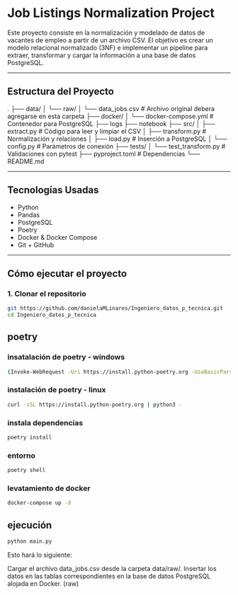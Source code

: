 # Job Listings Normalization Project

Este proyecto consiste en la normalización y modelado de datos de vacantes de empleo a partir de un archivo CSV. El objetivo es crear un modelo relacional normalizado (3NF) e implementar un pipeline para extraer, transformar y cargar la información a una base de datos PostgreSQL.

---

## Estructura del Proyecto
.
├── data/
│ └── raw/
│ └── data_jobs.csv # Archivo original debera agregarse en esta carpeta
├── docker/
│ └── docker-compose.yml # Contenedor para PostgreSQL
├── logs
├── notebook
├── src/
│ ├── extract.py # Código para leer y limpiar el CSV
│ ├── transform.py # Normalización y relaciones
│ ├── load.py # Inserción a PostgreSQL
│ └── config.py # Parámetros de conexión
├── tests/
│ └── test_transform.py # Validaciones con pytest
├── pyproject.toml # Dependencias
└── README.md

---

## Tecnologías Usadas

- Python
- Pandas
- PostgreSQL
- Poetry
- Docker & Docker Compose
- Git + GitHub

---

## Cómo ejecutar el proyecto

### 1. Clonar el repositorio

```bash
git https://github.com/danielaMLinares/Ingeniero_datos_p_tecnica.git
cd Ingeniero_datos_p_tecnica
```

## poetry 
### insatalación de poetry - windows
```bash
(Invoke-WebRequest -Uri https://install.python-poetry.org -UseBasicParsing).Content | python -
```
### instalación de poetry - linux
```bash
curl -sSL https://install.python-poetry.org | python3 -
```

### instala dependencias
```bash
poetry install
```
### entorno 
```bash
poetry shell
```
### levatamiento de docker
```bash
docker-compose up -d
```

## ejecución
 ```bash
python main.py
```


Esto hará lo siguiente:

Cargar el archivo data_jobs.csv desde la carpeta data/raw/.
Insertar los datos en las tablas correspondientes en la base de datos PostgreSQL alojada en Docker. (raw)


